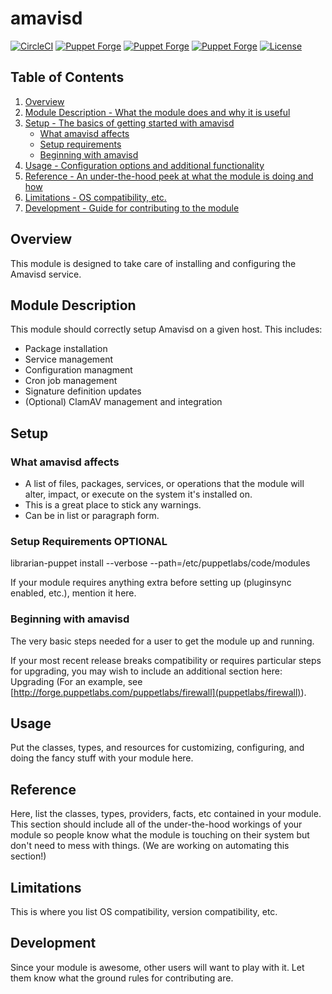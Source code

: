 # amavisd

[![CircleCI](https://circleci.com/gh/broadinstitute/puppet-amavisd/tree/master.svg?style=svg)](https://circleci.com/gh/broadinstitute/puppet-amavisd)
[![Puppet Forge](https://img.shields.io/puppetforge/dt/broadinstitute/amavisd.svg)](https://forge.puppet.com/broadinstitute/amavisd)
[![Puppet Forge](https://img.shields.io/puppetforge/v/broadinstitute/amavisd.svg)](https://forge.puppet.com/broadinstitute/amavisd)
[![Puppet Forge](https://img.shields.io/puppetforge/f/broadinstitute/amavisd.svg)](https://forge.puppet.com/broadinstitute/amavisd)
[![License](https://img.shields.io/badge/License-BSD%203--Clause-blue.svg)](https://opensource.org/licenses/BSD-3-Clause)

## Table of Contents

1. [Overview](#overview)
2. [Module Description - What the module does and why it is useful](#module-description)
3. [Setup - The basics of getting started with amavisd](#setup)
    * [What amavisd affects](#what-amavisd-affects)
    * [Setup requirements](#setup-requirements)
    * [Beginning with amavisd](#beginning-with-amavisd)
4. [Usage - Configuration options and additional functionality](#usage)
5. [Reference - An under-the-hood peek at what the module is doing and how](#reference)
6. [Limitations - OS compatibility, etc.](#limitations)
7. [Development - Guide for contributing to the module](#development)

## Overview

This module is designed to take care of installing and configuring the Amavisd
service.

## Module Description

This module should correctly setup Amavisd on a given host.  This includes:

* Package installation
* Service management
* Configuration managment
* Cron job management
* Signature definition updates
* (Optional) ClamAV management and integration

## Setup

### What amavisd affects

* A list of files, packages, services, or operations that the module will alter,
  impact, or execute on the system it's installed on.
* This is a great place to stick any warnings.
* Can be in list or paragraph form.

### Setup Requirements **OPTIONAL**

librarian-puppet install --verbose --path=/etc/puppetlabs/code/modules

If your module requires anything extra before setting up (pluginsync enabled,
etc.), mention it here.

### Beginning with amavisd

The very basic steps needed for a user to get the module up and running.

If your most recent release breaks compatibility or requires particular steps
for upgrading, you may wish to include an additional section here: Upgrading
(For an example, see [http://forge.puppetlabs.com/puppetlabs/firewall](puppetlabs/firewall)).

## Usage

Put the classes, types, and resources for customizing, configuring, and doing
the fancy stuff with your module here.

## Reference

Here, list the classes, types, providers, facts, etc contained in your module.
This section should include all of the under-the-hood workings of your module so
people know what the module is touching on their system but don't need to mess
with things. (We are working on automating this section!)

## Limitations

This is where you list OS compatibility, version compatibility, etc.

## Development

Since your module is awesome, other users will want to play with it. Let them
know what the ground rules for contributing are.
